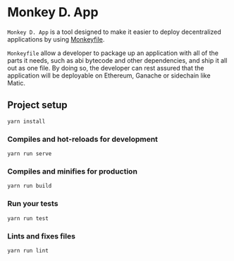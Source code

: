 # Monkey D. App

`Monkey D. App` is a tool designed to make it easier to deploy decentralized applications by using [Monkeyfile](https://github.com/monkeydapp/hub/blob/master/README.md).

`Monkeyfile` allow a developer to package up an application with all of the parts it needs, such as abi bytecode and other dependencies, and ship it all out as one file. By doing so, the developer can rest assured that the application will be deployable on Ethereum, Ganache or sidechain like Matic.

## Project setup
```
yarn install
```

### Compiles and hot-reloads for development
```
yarn run serve
```

### Compiles and minifies for production
```
yarn run build
```

### Run your tests
```
yarn run test
```

### Lints and fixes files
```
yarn run lint
```
